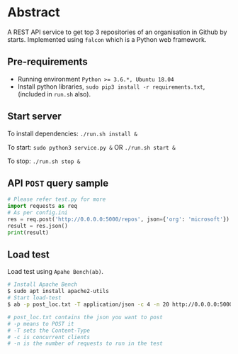 # Abstract
A REST API service to get top 3 repositories of an organisation in Github by starts. Implemented using `falcon` which is a Python web framework.
## Pre-requirements
- Running environment `Python >= 3.6.*, Ubuntu 18.04`
- Install python libraries, `sudo pip3 install -r requirements.txt`, (included in `run.sh` also).

## Start server
To install dependencies: `./run.sh install &`

To start: `sudo python3 service.py &`
OR `./run.sh start &`

To stop: `./run.sh stop &`

## API ```POST``` query sample
```python
# Please refer test.py for more
import requests as req
# As per config.ini
res = req.post('http://0.0.0.0:5000/repos', json={'org': 'microsoft'})
result = res.json()
print(result)
```

## Load test
Load test using `Apahe Bench(ab)`.


```bash
# Install Apache Bench
$ sudo apt install apache2-utils
# Start load-test
$ ab -p post_loc.txt -T application/json -c 4 -n 20 http://0.0.0.0:5000/repos

# post_loc.txt contains the json you want to post
# -p means to POST it
# -T sets the Content-Type
# -c is concurrent clients
# -n is the number of requests to run in the test
```
